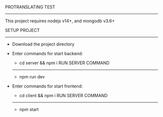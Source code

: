 PROTRANSLATING TEST
***********************

This project requires nodejs v14+, and mongodb v3.6+


SETUP PROJECT
***********************
- Download the project directory

- Enter commands for start backend:
  - cd server && npm  i
  RUN SERVER COMMAND
  ***********************
  - npm run dev

- Enter commands for start frontend:
  - cd client && npm  i
  RUN SERVER COMMAND
  ***********************
  - npm start
  